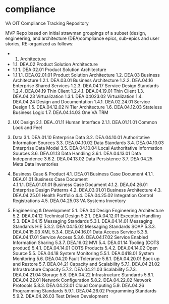 # compliance
VA OIT Compliance Tracking Repository

MVP Repo based on initial strawman groupings of a subset (design, engineering, and architecture (DEA)compliance epics, sub-epics and user stories, RE-organized as follows:

- 1.	Architecture
- 1.1.	DEA.02 Product Solution Architecture
- 1.1.1.	DEA.02.01 Product Solution Architecture
- 1.1.1.1.	DEA.02.01.01 Product Solution Architecture
1.2.	DEA.03 Business Architecture
1.2.1.	DEA.03.01 Business Architecture
1.2.2.	DEA.04.16 Enterprise Shared Services
1.2.3.	DEA.04.17 Service Design Standards
1.2.4.	DEA.04.19 Thin Client
1.2.4.1.	DEA.04.19.01 Thin Client
1.3.	DEA.04.23 Virtualization
1.3.1.	DEA.04023.02 Virtualization
1.4.	DEA.04.24 Design and Documentation
1.4.1.	DEA.02.24.01 Service Design
1.5.	DEA.04.12.02 N Tier Architecture
1.6.	DEA.04.12.03 Stateless Business Logic
1.7.	DEA.04.14.03 One VA TRM

2.	UX Design
2.1.	DEA..01.11 Human Interface
2.1.1.	DEA.01.11.01 Common Look and Feel

3.	Data
3.1.	DEA.01.10 Enterprise Data
3.2.	DEA.04.10.01 Authoritative Information Sources
3.3.	DEA.04.10.02 Data Standards
3.4.	DEA.04.10.03 Enterprise Data Model
3.5.	DEA.04.10.04 Local Authoritative Information Sources
3.6.	DEA.01.13 Data Handling
3.6.1.	DEA.04.13.01 Data Independence
3.6.2.	DEA.04.13.02 Data Persistence
3.7.	DEA.04.25 Meta Data Inventories


4.	Business Case & Product
4.1.	DEA.01 Business Case Document
4.1.1.	DEA.01.01 Business Case Document	
4.1.1.1.	DEA.01.01.01 Business Case Document
4.1.2.	DEA.04.26.01 Enterprise Design Patterns
4.2.	DEA.03.01.01 Business Architecture
4.3.	DEA.04.25.01 Health Portfolio
4.4.	DEA.04.25.02 Integration Control Registrations
4.5.	DEA.04.25.03 VA Systems Inventory


5.	Engineering & Development
5.1.	DEA.04 Design Engineering Architecture
5.2.	DEA.04.12 Technical Design
5.2.1.	DEA.04.12.01 Exception Handling
5.3.	DEA.04.15 Messaging Standards
5.3.1.	DEA.04.14.01 Messaging Standards HIE
5.3.2.	DEA.04.15.02 Messaging Standards SOAP
5.3.3.	DEA.04.15.03 XML
5.3.4.	DEA.04.16.01 Data Access Service
5.3.5.	DEA.04.17.01 Service Access
5.3.6.	DEA.04.17.02 Service Enabled Information Sharing
5.3.7.	DEA.16.02 MVI
5.4.	DEA.01.14 Tooling (COTS product)
5.4.1.	DEA.04.14.01 COTS Products
5.4.2.	DEA.04.14.02 Open Source
5.5.	DEA.04.18 System Monitoring
5.5.1.	DEA.0418.01 System Monitoring
5.6.	DEA.04.20 Fault Tolerance
5.6.1.	DEA.04.20.01 Back up and Restore
5.7.	DEA.04.21 Capacity and Scalability
5.7.1.	DEA.04.21.02 Infrastructure Capacity
5.7.2.	DEA.04.21.03 Scalability
5.7.3.	DEA.04.21.04 Storage
5.8.	DEA.04.22 Infrastructure Standards
5.8.1.	DEA.04.22.01 Network Configuration
5.8.2.	DEA.04.22.02 Network Protocols
5.8.3.	DEA.04.23.01 Cloud Computing
5.9.	DEA.04.26 Programming Standards
5.9.1.	DEA.04.26.02 Programming Standards
5.9.2.	DEA.04.26.03 Test Driven Development



